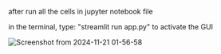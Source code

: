 after run all the cells in jupyter notebook file

in the terminal, type: "streamlit run app.py" to activate the GUI

![Screenshot from 2024-11-21 01-56-58](https://github.com/user-attachments/assets/3350450b-9d04-4ce8-80a6-00e5ad0f5509)

